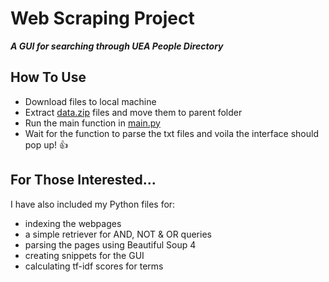 # Web Scraping Project
***A GUI for searching through UEA People Directory***

## How To Use
- Download files to local machine
- Extract [data.zip](data.zip) files and move them to parent folder
- Run the main function in [main.py](main.py)
- Wait for the function to parse the txt files and voila the interface should pop up! 👍

## For Those Interested...
I have also included my Python files for:
- indexing the webpages
- a simple retriever for AND, NOT & OR queries
- parsing the pages using Beautiful Soup 4
- creating snippets for the GUI
- calculating tf-idf scores for terms
